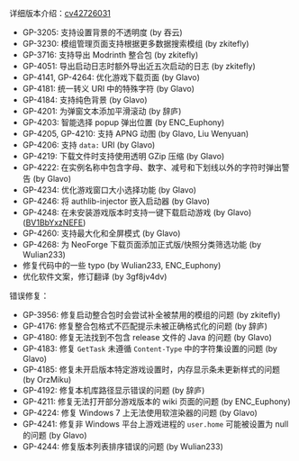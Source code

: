---
---

详细版本介绍：[cv42726031](https://www.bilibili.com/opus/1102361669321883650)

- GP-3205: 支持设置背景的不透明度 (by 吞云)
- GP-3230: 模组管理页面支持根据更多数据搜索模组 (by zkitefly)
- GP-3716: 支持导出 Modrinth 整合包 (by zkitefly)
- GP-4051: 导出启动日志时额外导出近五次启动的日志 (by zkitefly)
- GP-4141, GP-4264: 优化游戏下载页面 (by Glavo)
- GP-4181: 统一转义 URI 中的特殊字符 (by Glavo)
- GP-4184: 支持纯色背景 (by Glavo)
- GP-4201: 为弹窗文本添加平滑滚动 (by 辞庐)
- GP-4203: 智能选择 popup 弹出位置 (by ENC_Euphony)
- GP-4205, GP-4210: 支持 APNG 动图 (by Glavo, Liu Wenyuan)
- GP-4206: 支持 `data:` URI (by Glavo)
- GP-4219: 下载文件时支持使用透明 GZip 压缩 (by Glavo)
- GP-4222: 在实例名称中包含字母、数字、减号和下划线以外的字符时弹出警告 (by Glavo)
- GP-4234: 优化游戏窗口大小选择功能 (by Glavo)
- GP-4246: 将 authlib-injector 嵌入启动器 (by Glavo)
- GP-4248: 在未安装游戏版本时支持一键下载启动游戏 (by Glavo) ([BV1BbYxzNEFE](https://www.bilibili.com/video/BV1BbYxzNEFE))
- GP-4260: 支持最大化和全屏模式 (by Glavo)
- GP-4268: 为 NeoForge 下载页面添加正式版/快照分类筛选功能 (by Wulian233)
- 修复代码中的一些 typo (by Wulian233, ENC_Euphony)
- 优化软件文案，修订翻译 (by 3gf8jv4dv)

错误修复：

- GP-3956: 修复启动整合包时会尝试补全被禁用的模组的问题 (by zkitefly)
- GP-4176: 修复整合包格式不匹配提示未被正确格式化的问题 (by 辞庐)
- GP-4180: 修复无法找到不包含 release 文件的 Java 的问题 (by Glavo)
- GP-4183: 修复 `GetTask` 未遵循 `Content-Type` 中的字符集设置的问题 (by Glavo)
- GP-4185: 修复未开启版本特定游戏设置时，内存显示条未更新样式的问题 (by OrzMiku)
- GP-4192: 修复本机库路径显示错误的问题 (by 辞庐)
- GP-4211: 修复无法打开部分游戏版本的 wiki 页面的问题 (by ENC_Euphony)
- GP-4224: 修复 Windows 7 上无法使用软渲染器的问题 (by Glavo)
- GP-4241: 修复非 Windows 平台上游戏进程的 `user.home` 可能被设置为 null 的问题 (by Glavo)
- GP-4244: 修复版本列表排序错误的问题 (by Wulian233)
